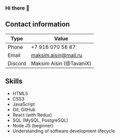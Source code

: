 ### Hi there 👋

## Contact information

| Type | Value | 
|-----------|-----------|  
| Phone | +7 916 070 56 87 | 
| Email | maksim.aisin@mail.ru |
| Discord | Maksim Aisin (@TavaniX) |

## Skills
- HTML5
- CSS3
- JavaScript
- Git, GitHub
- React (with Redux)
- SQL (MySQL, PostgreSQL)
- Node JS (beginner)
- Understanding of software development lifecycle

<!--
**TavaniX/TavaniX** is a ✨ _special_ ✨ repository because its `README.md` (this file) appears on your GitHub profile.

Here are some ideas to get you started:

- 🔭 I’m currently working on ...
- 🌱 I’m currently learning ...
- 👯 I’m looking to collaborate on ...
- 🤔 I’m looking for help with ...
- 💬 Ask me about ...
- 📫 How to reach me: ...
- 😄 Pronouns: ...
- ⚡ Fun fact: ...
-->
